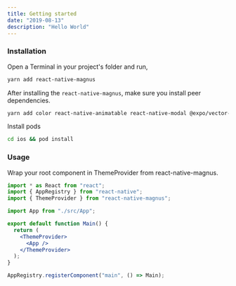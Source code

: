 ```yaml
---
title: Getting started
date: "2019-08-13"
description: "Hello World"
---
```


### Installation

Open a Terminal in your project's folder and run,

```bash
yarn add react-native-magnus
```

After installing the `react-native-magnus`, make sure you install peer dependencies.

```bash
yarn add color react-native-animatable react-native-modal @expo/vector-icons
```

Install pods

```bash
cd ios && pod install
```

### Usage

Wrap your root component in ThemeProvider from react-native-magnus.

```jsx
import * as React from "react";
import { AppRegistry } from "react-native";
import { ThemeProvider } from "react-native-magnus";

import App from "./src/App";

export default function Main() {
  return (
    <ThemeProvider>
      <App />
    </ThemeProvider>
  );
}

AppRegistry.registerComponent("main", () => Main);
```

<br>
